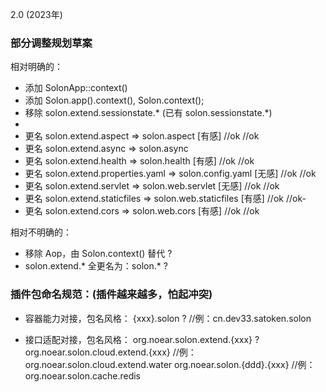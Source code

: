 2.0 (2023年)

### 部分调整规划草案

相对明确的：

* 添加 SolonApp::context() 
* 添加 Solon.app().context(), Solon.context();
* 移除 solon.extend.sessionstate.* (已有 solon.sessionstate.*)
* 
* 更名 solon.extend.aspect          => solon.aspect          [有感] //ok //ok
* 更名 solon.extend.async           => solon.async
* 更名 solon.extend.health          => solon.health          [有感] //ok //ok
* 更名 solon.extend.properties.yaml => solon.config.yaml     [无感] //ok //ok
* 更名 solon.extend.servlet         => solon.web.servlet     [无感] //ok //ok
* 更名 solon.extend.staticfiles     => solon.web.staticfiles [有感] //ok //ok-
* 更名 solon.extend.cors            => solon.web.cors        [有感] //ok //ok

相对不明确的：

* 移除 Aop，由 Solon.context() 替代 ?
* solon.extend.* 全更名为：solon.* ?


### 插件包命名规范：(插件越来越多，怕起冲突)

* 容器能力对接，包名风格：
{xxx}.solon ?                      //例：cn.dev33.satoken.solon

* 接口适配对接，包名风格：
org.noear.solon.extend.{xxx} ?
org.noear.solon.cloud.extend.{xxx}  //例：org.noear.solon.cloud.extend.water
org.noear.solon.{ddd}.{xxx}         //例：org.noear.solon.cache.redis
